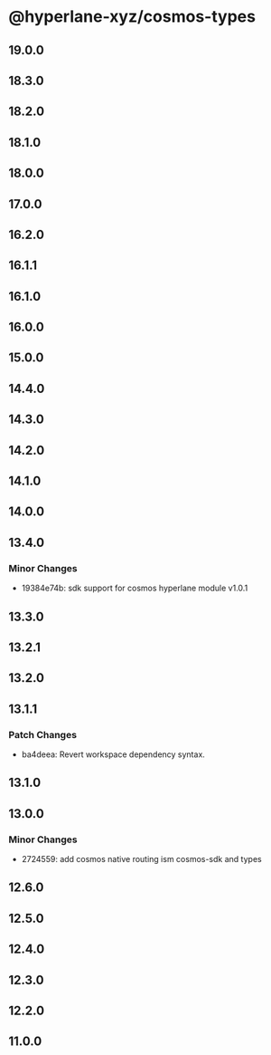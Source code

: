 # @hyperlane-xyz/cosmos-types

## 19.0.0

## 18.3.0

## 18.2.0

## 18.1.0

## 18.0.0

## 17.0.0

## 16.2.0

## 16.1.1

## 16.1.0

## 16.0.0

## 15.0.0

## 14.4.0

## 14.3.0

## 14.2.0

## 14.1.0

## 14.0.0

## 13.4.0

### Minor Changes

- 19384e74b: sdk support for cosmos hyperlane module v1.0.1

## 13.3.0

## 13.2.1

## 13.2.0

## 13.1.1

### Patch Changes

- ba4deea: Revert workspace dependency syntax.

## 13.1.0

## 13.0.0

### Minor Changes

- 2724559: add cosmos native routing ism cosmos-sdk and types

## 12.6.0

## 12.5.0

## 12.4.0

## 12.3.0

## 12.2.0

## 11.0.0
